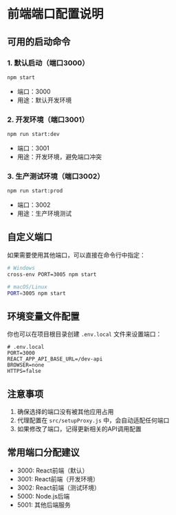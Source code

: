 # 前端端口配置说明

## 可用的启动命令

### 1. 默认启动（端口3000）
```bash
npm start
```
- 端口：3000
- 用途：默认开发环境

### 2. 开发环境（端口3001）
```bash
npm run start:dev
```
- 端口：3001
- 用途：开发环境，避免端口冲突

### 3. 生产测试环境（端口3002）
```bash
npm run start:prod
```
- 端口：3002
- 用途：生产环境测试

## 自定义端口

如果需要使用其他端口，可以直接在命令行中指定：

```bash
# Windows
cross-env PORT=3005 npm start

# macOS/Linux
PORT=3005 npm start
```

## 环境变量文件配置

你也可以在项目根目录创建 `.env.local` 文件来设置端口：

```env
# .env.local
PORT=3000
REACT_APP_API_BASE_URL=/dev-api
BROWSER=none
HTTPS=false
```

## 注意事项

1. 确保选择的端口没有被其他应用占用
2. 代理配置在 `src/setupProxy.js` 中，会自动适配任何端口
3. 如果修改了端口，记得更新相关的API调用配置

## 常用端口分配建议

- 3000: React前端（默认）
- 3001: React前端（开发环境）
- 3002: React前端（测试环境）
- 5000: Node.js后端
- 5001: 其他后端服务 